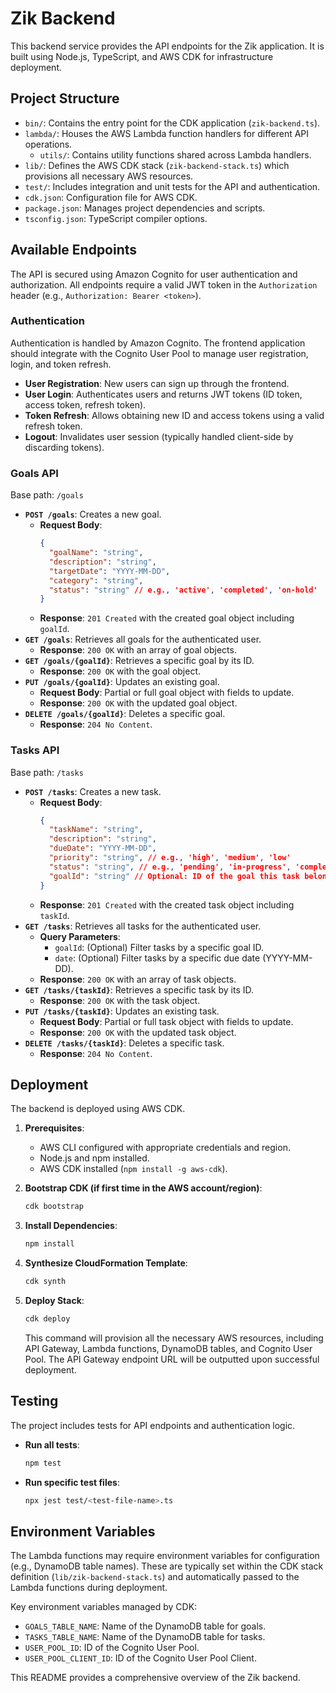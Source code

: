 # Zik Backend

This backend service provides the API endpoints for the Zik application. It is built using Node.js, TypeScript, and AWS CDK for infrastructure deployment.

## Project Structure

- `bin/`: Contains the entry point for the CDK application (`zik-backend.ts`).
- `lambda/`: Houses the AWS Lambda function handlers for different API operations.
  - `utils/`: Contains utility functions shared across Lambda handlers.
- `lib/`: Defines the AWS CDK stack (`zik-backend-stack.ts`) which provisions all necessary AWS resources.
- `test/`: Includes integration and unit tests for the API and authentication.
- `cdk.json`: Configuration file for AWS CDK.
- `package.json`: Manages project dependencies and scripts.
- `tsconfig.json`: TypeScript compiler options.

## Available Endpoints

The API is secured using Amazon Cognito for user authentication and authorization. All endpoints require a valid JWT token in the `Authorization` header (e.g., `Authorization: Bearer <token>`).

### Authentication

Authentication is handled by Amazon Cognito. The frontend application should integrate with the Cognito User Pool to manage user registration, login, and token refresh.

- **User Registration**: New users can sign up through the frontend.
- **User Login**: Authenticates users and returns JWT tokens (ID token, access token, refresh token).
- **Token Refresh**: Allows obtaining new ID and access tokens using a valid refresh token.
- **Logout**: Invalidates user session (typically handled client-side by discarding tokens).

### Goals API

Base path: `/goals`

- **`POST /goals`**: Creates a new goal.
  - **Request Body**:
    ```json
    {
      "goalName": "string",
      "description": "string",
      "targetDate": "YYYY-MM-DD",
      "category": "string",
      "status": "string" // e.g., 'active', 'completed', 'on-hold'
    }
    ```
  - **Response**: `201 Created` with the created goal object including `goalId`.
- **`GET /goals`**: Retrieves all goals for the authenticated user.
  - **Response**: `200 OK` with an array of goal objects.
- **`GET /goals/{goalId}`**: Retrieves a specific goal by its ID.
  - **Response**: `200 OK` with the goal object.
- **`PUT /goals/{goalId}`**: Updates an existing goal.
  - **Request Body**: Partial or full goal object with fields to update.
  - **Response**: `200 OK` with the updated goal object.
- **`DELETE /goals/{goalId}`**: Deletes a specific goal.
  - **Response**: `204 No Content`.

### Tasks API

Base path: `/tasks`

- **`POST /tasks`**: Creates a new task.
  - **Request Body**:
    ```json
    {
      "taskName": "string",
      "description": "string",
      "dueDate": "YYYY-MM-DD",
      "priority": "string", // e.g., 'high', 'medium', 'low'
      "status": "string", // e.g., 'pending', 'in-progress', 'completed'
      "goalId": "string" // Optional: ID of the goal this task belongs to
    }
    ```
  - **Response**: `201 Created` with the created task object including `taskId`.
- **`GET /tasks`**: Retrieves all tasks for the authenticated user.
  - **Query Parameters**:
    - `goalId`: (Optional) Filter tasks by a specific goal ID.
    - `date`: (Optional) Filter tasks by a specific due date (YYYY-MM-DD).
  - **Response**: `200 OK` with an array of task objects.
- **`GET /tasks/{taskId}`**: Retrieves a specific task by its ID.
  - **Response**: `200 OK` with the task object.
- **`PUT /tasks/{taskId}`**: Updates an existing task.
  - **Request Body**: Partial or full task object with fields to update.
  - **Response**: `200 OK` with the updated task object.
- **`DELETE /tasks/{taskId}`**: Deletes a specific task.
  - **Response**: `204 No Content`.

## Deployment

The backend is deployed using AWS CDK.

1.  **Prerequisites**:

    - AWS CLI configured with appropriate credentials and region.
    - Node.js and npm installed.
    - AWS CDK installed (`npm install -g aws-cdk`).

2.  **Bootstrap CDK (if first time in the AWS account/region)**:

    ```bash
    cdk bootstrap
    ```

3.  **Install Dependencies**:

    ```bash
    npm install
    ```

4.  **Synthesize CloudFormation Template**:

    ```bash
    cdk synth
    ```

5.  **Deploy Stack**:

    ```bash
    cdk deploy
    ```

    This command will provision all the necessary AWS resources, including API Gateway, Lambda functions, DynamoDB tables, and Cognito User Pool. The API Gateway endpoint URL will be outputted upon successful deployment.

## Testing

The project includes tests for API endpoints and authentication logic.

- **Run all tests**:
  ```bash
  npm test
  ```
- **Run specific test files**:
  ```bash
  npx jest test/<test-file-name>.ts
  ```

## Environment Variables

The Lambda functions may require environment variables for configuration (e.g., DynamoDB table names). These are typically set within the CDK stack definition (`lib/zik-backend-stack.ts`) and automatically passed to the Lambda functions during deployment.

Key environment variables managed by CDK:

- `GOALS_TABLE_NAME`: Name of the DynamoDB table for goals.
- `TASKS_TABLE_NAME`: Name of the DynamoDB table for tasks.
- `USER_POOL_ID`: ID of the Cognito User Pool.
- `USER_POOL_CLIENT_ID`: ID of the Cognito User Pool Client.

This README provides a comprehensive overview of the Zik backend.
